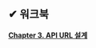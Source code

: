 ## ✔ 워크북
**[Chapter 3. API URL 설계](https://sweltering-diadem-a68.notion.site/Chapter-3-API-URL-1c855b9ff8dd8028895ef5dfa59b07a7?pvs=4)**
